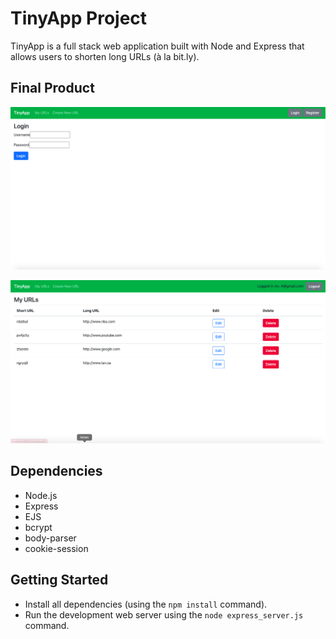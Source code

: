 # TinyApp Project

TinyApp is a full stack web application built with Node and Express that allows users to shorten long URLs (à la bit.ly).

## Final Product

!["screenshot of login page"](https://github.com/AbdulmajeedS/tinyapp/blob/master/docs/Screenshot%202021-12-13%20at%2011.03.29%20PM.png)

!["screenshot of urls page"](https://github.com/AbdulmajeedS/tinyapp/blob/master/docs/Screenshot%202021-12-13%20at%2011.09.10%20PM.png)

## Dependencies

- Node.js
- Express
- EJS
- bcrypt
- body-parser
- cookie-session

## Getting Started

- Install all dependencies (using the `npm install` command).
- Run the development web server using the `node express_server.js` command.